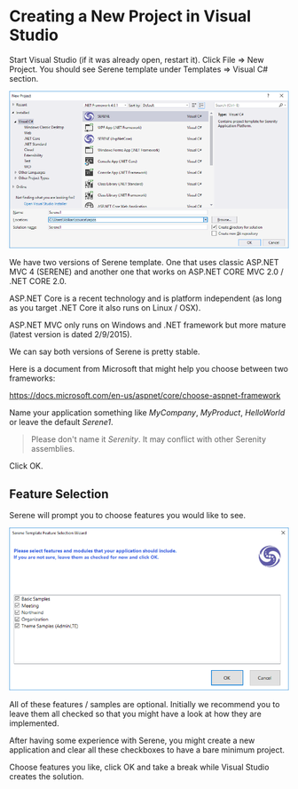 # Creating a New Project in Visual Studio

Start Visual Studio (if it was already open, restart it). Click File => New Project. You should see Serene template under Templates => Visual C# section.

![VSIX New Project](img/newproject.png)


We have two versions of Serene template. One that uses classic ASP.NET MVC 4 (SERENE) and another one that works on ASP.NET CORE MVC 2.0 / .NET CORE 2.0.

ASP.NET Core is a recent technology and is platform independent (as long as you target .NET Core it also runs on Linux / OSX). 

ASP.NET MVC only runs on Windows and .NET framework but more mature (latest version is dated 2/9/2015).

We can say both versions of Serene is pretty stable.

Here is a document from Microsoft that might help you choose between two frameworks:

https://docs.microsoft.com/en-us/aspnet/core/choose-aspnet-framework

Name your application something like *MyCompany*, *MyProduct*, *HelloWorld* or leave the default *Serene1*.

> Please don't name it *Serenity*. It may conflict with other Serenity assemblies.

Click OK.

## Feature Selection

Serene will prompt you to choose features you would like to see.

![Feature Selection](img/featureselection.png)

All of these features / samples are optional. Initially we recommend you to leave them all checked so that you might have a look at how they are implemented.

After having some experience with Serene, you might create a new application and clear all these checkboxes to have a bare minimum project.

Choose features you like, click OK and take a break while Visual Studio creates the solution.